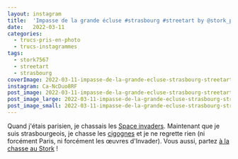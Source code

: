```yaml
---
layout: instagram
title:  'Impasse de la grande écluse #strasbourg #streetart by @stork_pixelart'
date:   2022-03-11
categories: 
  - trucs-pris-en-photo
  - trucs-instagrammes
tags:
  - stork7567
  - streetart
  - strasbourg
coverImage: 2022-03-11-impasse-de-la-grande-ecluse-strasbourg-streetart-by-stork-pixelart.jpg
instagram: Ca-NcDuo8RF
post_image: 2022-03-11-impasse-de-la-grande-ecluse-strasbourg-streetart-by-stork-pixelart.jpg
post_image_large: 2022-03-11-impasse-de-la-grande-ecluse-strasbourg-streetart-by-stork-pixelart_large.jpg
post_image_small: 2022-03-11-impasse-de-la-grande-ecluse-strasbourg-streetart-by-stork-pixelart_thumbnail.jpg
---
```


Quand j'étais parisien, je chassais les [Space invaders](http://sitofotos.6x8.org/index.php?/category/2). Maintenant que je suis strasbourgeois, je chasse les [cigognes](https://www.6x8.org/tag/stork7567/) et je ne regrette rien (ni forcément Paris, ni forcément les œuvres d'Invader). Vous aussi, partez [à la chasse au Stork](https://www.6x8.org/2019/11/a-la-chasse-au-stork/) !

